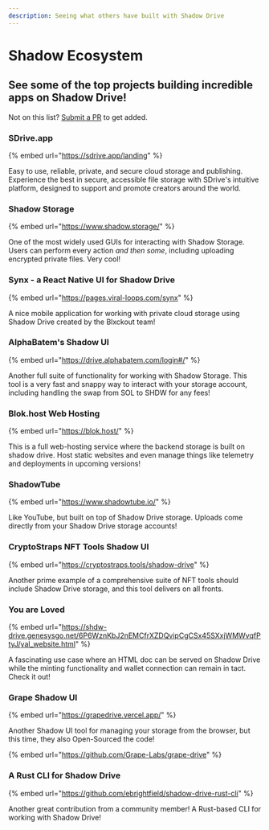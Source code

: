 ```yaml
---
description: Seeing what others have built with Shadow Drive
---
```


# Shadow Ecosystem

## See some of the top projects building incredible apps on Shadow Drive!

Not on this list? [Submit a PR](community-mainted-uis.md) to get added.

### **SDrive.app**

{% embed url="https://sdrive.app/landing" %}

Easy to use, reliable, private, and secure cloud storage and publishing. Experience the best in secure, accessible file storage with SDrive's intuitive platform, designed to support and promote creators around the world.

### **Shadow Storage**

{% embed url="https://www.shadow.storage/" %}

One of the most widely used GUIs for interacting with Shadow Storage. Users can perform every action _and then some_, including uploading encrypted private files. Very cool!

### **Synx - a React Native UI for Shadow Drive**

{% embed url="https://pages.viral-loops.com/synx" %}

A nice mobile application for working with private cloud storage using Shadow Drive created by the Blxckout team!

### **AlphaBatem's Shadow UI**

{% embed url="https://drive.alphabatem.com/login#/" %}

Another full suite of functionality for working with Shadow Storage. This tool is a very fast and snappy way to interact with your storage account, including handling the swap from SOL to SHDW for any fees!

### **Blok.host Web Hosting**

{% embed url="https://blok.host/" %}

This is a full web-hosting service where the backend storage is built on shadow drive. Host static websites and even manage things like telemetry and deployments in upcoming versions!

### **ShadowTube**

{% embed url="https://www.shadowtube.io/" %}

Like YouTube, but built on top of Shadow Drive storage. Uploads come directly from your Shadow Drive storage accounts!

### **CryptoStraps NFT Tools Shadow UI**

{% embed url="https://cryptostraps.tools/shadow-drive" %}

Another prime example of a comprehensive suite of NFT tools should include Shadow Drive storage, and this tool delivers on all fronts.

### **You are Loved**

{% embed url="https://shdw-drive.genesysgo.net/6P6WznKbJ2nEMCfrXZDQvipCgCSx45SXxjWMWvqfPtyJ/yal_website.html" %}

A fascinating use case where an HTML doc can be served on Shadow Drive while the minting functionality and wallet connection can remain in tact. Check it out!

### **Grape Shadow UI**

{% embed url="https://grapedrive.vercel.app/" %}

Another Shadow UI tool for managing your storage from the browser, but this time, they also Open-Sourced the code!

{% embed url="https://github.com/Grape-Labs/grape-drive" %}

### **A Rust CLI for Shadow Drive**

{% embed url="https://github.com/ebrightfield/shadow-drive-rust-cli" %}

Another great contribution from a community member! A Rust-based CLI for working with Shadow Drive!
